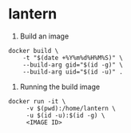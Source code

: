# lantern

1. Build an image
```shell
docker build \
    -t "$(date +%Y%m%d%H%M%S)" \
    --build-arg gid="$(id -g)" \
    --build-arg uid="$(id -u)" .
```

1. Running the build image
```shell
docker run -it \
     -v $(pwd):/home/lantern \
     -u $(id -u):$(id -g) \
     <IMAGE ID>
```